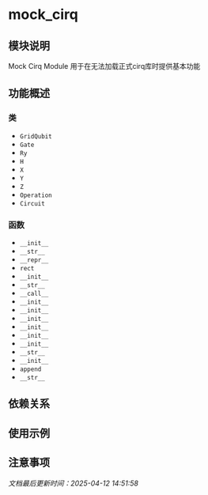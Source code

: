 # mock_cirq

## 模块说明
Mock Cirq Module
用于在无法加载正式cirq库时提供基本功能

## 功能概述

### 类

- `GridQubit`
- `Gate`
- `Ry`
- `H`
- `X`
- `Y`
- `Z`
- `Operation`
- `Circuit`

### 函数

- `__init__`
- `__str__`
- `__repr__`
- `rect`
- `__init__`
- `__str__`
- `__call__`
- `__init__`
- `__init__`
- `__init__`
- `__init__`
- `__init__`
- `__init__`
- `__str__`
- `__init__`
- `append`
- `__str__`

## 依赖关系

## 使用示例

## 注意事项

*文档最后更新时间：2025-04-12 14:51:58*